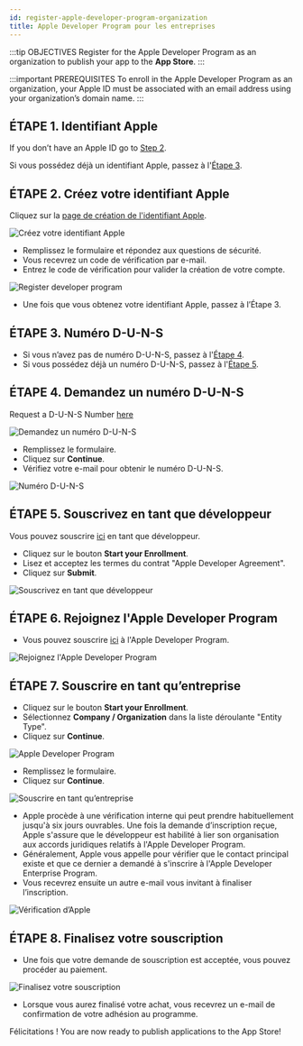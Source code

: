 ```yaml
---
id: register-apple-developer-program-organization
title: Apple Developer Program pour les entreprises
---
```


:::tip OBJECTIVES Register for the Apple Developer Program as an organization to publish your app to the **App Store**. :::

:::important PREREQUISITES To enroll in the Apple Developer Program as an organization, your Apple ID must be associated with an email address using your organization’s domain name. :::

## ÉTAPE 1. Identifiant Apple

If you don’t have an Apple ID go to [Step 2](#step-2-create-your-apple-id).

Si vous possédez déjà un identifiant Apple, passez à l'[Étape 3](#step-3.-d-u-n-s-number).

## ÉTAPE 2. Créez votre identifiant Apple

Cliquez sur la [page de création de l'identifiant Apple](https://appleid.apple.com/).

![Créez votre identifiant Apple](assets/fr/deploy-app-store/Apple-ID-Creation-Page-4D-for-iOS.png)

* Remplissez le formulaire et répondez aux questions de sécurité.
* Vous recevrez un code de vérification par e-mail.
* Entrez le code de vérification pour valider la création de votre compte.

![Register developer program](assets/fr/deploy-app-store/Register-developer-program-4D-for-iOS.png)

* Une fois que vous obtenez votre identifiant Apple, passez à l’Étape 3.

## ÉTAPE 3. Numéro D-U-N-S

* Si vous n’avez pas de numéro D-U-N-S, passez à l'[Étape 4](#step-4-request-a-d-u-n-s-number).
* Si vous possédez déjà un numéro D-U-N-S, passez à l'[Étape 5](#step-5-register-as-a-developer).

## ÉTAPE 4. Demandez un numéro D-U-N-S

Request a D-U-N-S Number [here](https://developer.apple.com/enroll/duns-lookup/#/search)

![Demandez un numéro D-U-N-S](assets/en/deploy-app-store/DUNS-Number-Organization-4D-for-iOS.png)

* Remplissez le formulaire.
* Cliquez sur **Continue**.
* Vérifiez votre e-mail pour obtenir le numéro D-U-N-S.

![Numéro D-U-N-S](assets/en/deploy-app-store/DUNS-Number-Apple-Mail_4D-for-iOS.png)

## ÉTAPE 5. Souscrivez en tant que développeur

Vous pouvez souscrire [ici](https://developer.apple.com/programs/enterprise/enroll/) en tant que développeur.

* Cliquez sur le bouton **Start your Enrollment**.
* Lisez et acceptez les termes du contrat "Apple Developer Agreement". 
* Cliquez sur **Submit**.

![Souscrivez en tant que développeur](assets/en/deploy-app-store/Register-developer-4D-for-iOS.png)

## ÉTAPE 6. Rejoignez l'Apple Developer Program

* Vous pouvez souscrire [ici](https://developer.apple.com/enroll/enterprise/) à l'Apple Developer Program. 

![Rejoignez l'Apple Developer Program](assets/en/deploy-app-store/Join-Apple-Developer-Program-individuals-4D-for-iOS.png)

## ÉTAPE 7. Souscrire en tant qu’entreprise

* Cliquez sur le bouton **Start your Enrollment**.
* Sélectionnez **Company / Organization** dans la liste déroulante "Entity Type".
* Cliquez sur **Continue**.

![Apple Developer Program](assets/en/deploy-app-store/Apple-Developer-Program-Organizations-4D-for-iOS.png)

* Remplissez le formulaire.
* Cliquez sur **Continue**. 

![Souscrire en tant qu’entreprise](assets/en/deploy-app-store/Apple-Developer-Program-Enrollment-Organizations-4D-for-iOS.png)

* Apple procède à une vérification interne qui peut prendre habituellement jusqu'à six jours ouvrables. Une fois la demande d’inscription reçue, Apple s'assure que le développeur est habilité à lier son organisation aux accords juridiques relatifs à l'Apple Developer Program.
* Généralement, Apple vous appelle pour vérifier que le contact principal existe et que ce dernier a demandé à s'inscrire à l'Apple Developer Enterprise Program.
* Vous recevrez ensuite un autre e-mail vous invitant à finaliser l’inscription.

![Vérification d’Apple](assets/en/deploy-in-house/Confirmation-email-Organisations-4D-for-iOS.png)

## ÉTAPE 8. Finalisez votre souscription

* Une fois que votre demande de souscription est acceptée, vous pouvez procéder au paiement.

![Finalisez votre souscription](assets/en/deploy-app-store/Complete-Purchase-Apple-Developer-Program-4D-for-iOS.png)

* Lorsque vous aurez finalisé votre achat, vous recevrez un e-mail de confirmation de votre adhésion au programme.

Félicitations ! You are now ready to publish applications to the App Store!